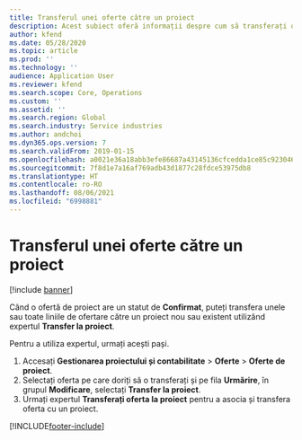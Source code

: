 ```yaml
---
title: Transferul unei oferte către un proiect
description: Acest subiect oferă informații despre cum să transferați o ofertă către un proiect nou sau existent.
author: kfend
ms.date: 05/28/2020
ms.topic: article
ms.prod: ''
ms.technology: ''
audience: Application User
ms.reviewer: kfend
ms.search.scope: Core, Operations
ms.custom: ''
ms.assetid: ''
ms.search.region: Global
ms.search.industry: Service industries
ms.author: andchoi
ms.dyn365.ops.version: 7
ms.search.validFrom: 2019-01-15
ms.openlocfilehash: a0021e36a18abb3efe86687a43145136cfcedda1ce85c92304608bf2e7270598
ms.sourcegitcommit: 7f8d1e7a16af769adb43d1877c28fdce53975db8
ms.translationtype: HT
ms.contentlocale: ro-RO
ms.lasthandoff: 08/06/2021
ms.locfileid: "6998881"
---
```

# <a name="transfer-a-quotation-to-a-project"></a>Transferul unei oferte către un proiect

[!include [banner](../includes/banner.md)]

Când o ofertă de proiect are un statut de **Confirmat**, puteți transfera unele sau toate liniile de ofertare către un proiect nou sau existent utilizând expertul **Transfer la proiect**. 

Pentru a utiliza expertul, urmați acești pași.

1. Accesați **Gestionarea proiectului și contabilitate** > **Oferte** > **Oferte de proiect**.
2. Selectați oferta pe care doriți să o transferați și pe fila **Urmărire**, în grupul **Modificare**, selectați **Transfer la proiect**.
3. Urmați expertul **Transferați oferta la proiect** pentru a asocia și transfera oferta cu un proiect.


[!INCLUDE[footer-include](../includes/footer-banner.md)]